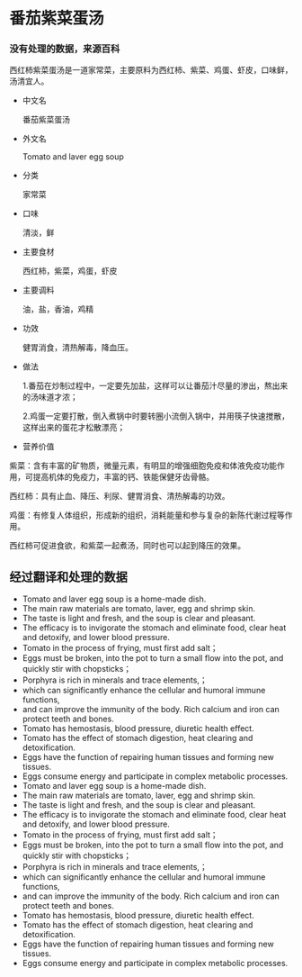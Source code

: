 # 番茄紫菜蛋汤

### 没有处理的数据，来源百科

西红柿紫菜蛋汤是一道家常菜，主要原料为西红柿、紫菜、鸡蛋、虾皮，口味鲜，汤清宜人。

- 中文名

  番茄紫菜蛋汤

- 外文名

  Tomato and laver egg soup

- 分类

  家常菜

- 口味

  清淡，鲜

- 主要食材

  西红柿，紫菜，鸡蛋，虾皮

- 主要调料

  油，盐，香油，鸡精

- 功效

  健胃消食，清热解毒，降血压。

- 做法
  
  1.番茄在炒制过程中，一定要先加盐，这样可以让番茄汁尽量的渗出，熬出来的汤味道才浓；
  
  2.鸡蛋一定要打散，倒入煮锅中时要转圈小流倒入锅中，并用筷子快速搅散，这样出来的蛋花才松散漂亮；

- 营养价值

紫菜：含有丰富的矿物质，微量元素，有明显的增强细胞免疫和体液免疫功能作用，可提高机体的免疫力，丰富的钙、铁能保健牙齿骨骼。

西红柿：具有止血、降压、利尿、健胃消食、清热解毒的功效。

鸡蛋：有修复人体组织，形成新的组织，消耗能量和参与复杂的新陈代谢过程等作用。

西红柿可促进食欲，和紫菜一起煮汤，同时也可以起到降压的效果。



## 经过翻译和处理的数据

- Tomato and laver egg soup is a home-made dish. 
- The main raw materials are tomato, laver, egg and shrimp skin.
- The taste is light and fresh, and the soup is clear and pleasant.
- The efficacy is to invigorate the stomach and eliminate food, clear heat and detoxify, and lower blood pressure.
- Tomato in the process of frying, must first add salt；
- Eggs must be broken, into the pot to turn a small flow into the pot, and quickly stir with chopsticks；
- Porphyra is rich in minerals and trace elements,；
- which can significantly enhance the cellular and humoral immune functions, 
- and can improve the immunity of the body. Rich calcium and iron can protect teeth and bones.
- Tomato has hemostasis, blood pressure, diuretic health effect. 
- Tomato has the effect of stomach digestion, heat clearing and detoxification.
- Eggs have the function of repairing human tissues and forming new tissues. 
- Eggs consume energy and participate in complex metabolic processes.
- Tomato and laver egg soup is a home-made dish. 
- The main raw materials are tomato, laver, egg and shrimp skin.
- The taste is light and fresh, and the soup is clear and pleasant.
- The efficacy is to invigorate the stomach and eliminate food, clear heat and detoxify, and lower blood pressure.
- Tomato in the process of frying, must first add salt；
- Eggs must be broken, into the pot to turn a small flow into the pot, and quickly stir with chopsticks；
- Porphyra is rich in minerals and trace elements,；
- which can significantly enhance the cellular and humoral immune functions, 
- and can improve the immunity of the body. Rich calcium and iron can protect teeth and bones.
- Tomato has hemostasis, blood pressure, diuretic health effect. 
- Tomato has the effect of stomach digestion, heat clearing and detoxification.
- Eggs have the function of repairing human tissues and forming new tissues. 
- Eggs consume energy and participate in complex metabolic processes.